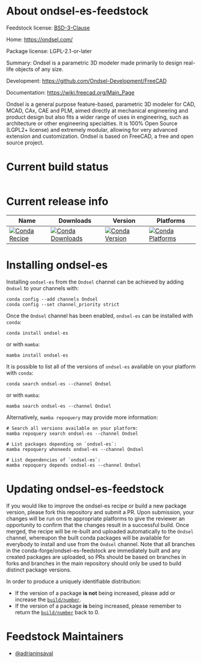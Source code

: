 About ondsel-es-feedstock
=========================

Feedstock license: [BSD-3-Clause](https://github.com/conda-forge/ondsel-es-feedstock/blob/main/LICENSE.txt)

Home: https://ondsel.com/

Package license: LGPL-2.1-or-later

Summary: Ondsel is a parametric 3D modeler made primarily to design real-life objects of any size. 

Development: https://github.com/Ondsel-Development/FreeCAD

Documentation: https://wiki.freecad.org/Main_Page

Ondsel is a general purpose feature-based, parametric 3D modeler for
CAD, MCAD, CAx, CAE and PLM, aimed directly at mechanical engineering
and product design but also fits a wider range of uses in engineering,
such as architecture or other engineering specialties. It is 100% Open
Source (LGPL2+ license) and extremely modular, allowing for very
advanced extension and customization.
Ondsel is based on FreeCAD, a free and open source project.


Current build status
====================


<table>
</table>

Current release info
====================

| Name | Downloads | Version | Platforms |
| --- | --- | --- | --- |
| [![Conda Recipe](https://img.shields.io/badge/recipe-ondsel--es-green.svg)](https://anaconda.org/Ondsel/ondsel-es) | [![Conda Downloads](https://img.shields.io/conda/dn/Ondsel/ondsel-es.svg)](https://anaconda.org/Ondsel/ondsel-es) | [![Conda Version](https://img.shields.io/conda/vn/Ondsel/ondsel-es.svg)](https://anaconda.org/Ondsel/ondsel-es) | [![Conda Platforms](https://img.shields.io/conda/pn/Ondsel/ondsel-es.svg)](https://anaconda.org/Ondsel/ondsel-es) |

Installing ondsel-es
====================

Installing `ondsel-es` from the `Ondsel` channel can be achieved by adding `Ondsel` to your channels with:

```
conda config --add channels Ondsel
conda config --set channel_priority strict
```

Once the `Ondsel` channel has been enabled, `ondsel-es` can be installed with `conda`:

```
conda install ondsel-es
```

or with `mamba`:

```
mamba install ondsel-es
```

It is possible to list all of the versions of `ondsel-es` available on your platform with `conda`:

```
conda search ondsel-es --channel Ondsel
```

or with `mamba`:

```
mamba search ondsel-es --channel Ondsel
```

Alternatively, `mamba repoquery` may provide more information:

```
# Search all versions available on your platform:
mamba repoquery search ondsel-es --channel Ondsel

# List packages depending on `ondsel-es`:
mamba repoquery whoneeds ondsel-es --channel Ondsel

# List dependencies of `ondsel-es`:
mamba repoquery depends ondsel-es --channel Ondsel
```




Updating ondsel-es-feedstock
============================

If you would like to improve the ondsel-es recipe or build a new
package version, please fork this repository and submit a PR. Upon submission,
your changes will be run on the appropriate platforms to give the reviewer an
opportunity to confirm that the changes result in a successful build. Once
merged, the recipe will be re-built and uploaded automatically to the
`Ondsel` channel, whereupon the built conda packages will be available for
everybody to install and use from the `Ondsel` channel.
Note that all branches in the conda-forge/ondsel-es-feedstock are
immediately built and any created packages are uploaded, so PRs should be based
on branches in forks and branches in the main repository should only be used to
build distinct package versions.

In order to produce a uniquely identifiable distribution:
 * If the version of a package **is not** being increased, please add or increase
   the [``build/number``](https://docs.conda.io/projects/conda-build/en/latest/resources/define-metadata.html#build-number-and-string).
 * If the version of a package **is** being increased, please remember to return
   the [``build/number``](https://docs.conda.io/projects/conda-build/en/latest/resources/define-metadata.html#build-number-and-string)
   back to 0.

Feedstock Maintainers
=====================

* [@adrianinsaval](https://github.com/adrianinsaval/)

